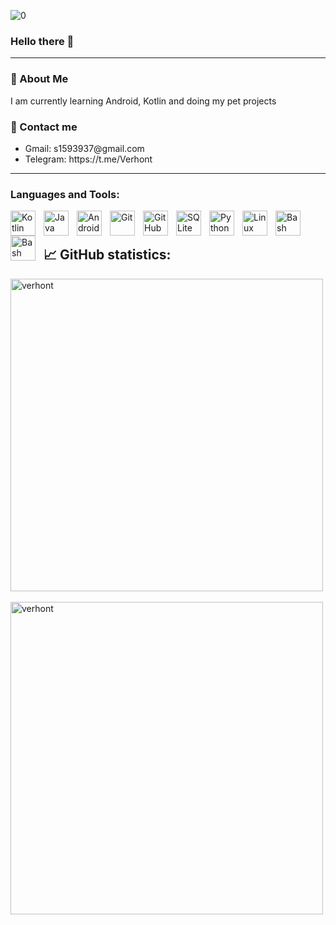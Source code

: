 <!-- ![image](https://github.com/user-attachments/assets/b37e3bef-73a4-46f1-b4dc-d358da34e46c)  -->
![0](https://github.com/user-attachments/assets/74467873-bef7-4bab-89bd-6424a621ad48)


<h3>Hello there 🤚</h3>

<!--
<img align="right" alt="Coding" width="400" src=https://user-images.githubusercontent.com/74038190/229223263-cf2e4b07-2615-4f87-9c38-e37600f8381a.gif >
-->


---
<h3>📜 About Me</h3>
I am currently learning Android, Kotlin and doing my pet projects

<h3>📧 Contact me</h3>
<ul>
 <li>Gmail: s1593937@gmail.com</li>
 <li>Telegram: https://t.me/Verhont</li>
</ul>

---

<h3 align="left"> Languages and Tools:</h3>

<img align="left" alt="Kotlin" width="40px" style="padding-right:10px;" src="https://cdn.jsdelivr.net/gh/devicons/devicon/icons/kotlin/kotlin-original.svg"/>
<img align="left" alt="Java" width="40px" style="padding-right:10px;" src="https://cdn.jsdelivr.net/gh/devicons/devicon/icons/java/java-original.svg"/>
<img align="left" alt="Android" width="40px" style="padding-right:10px;" src="https://cdn.jsdelivr.net/gh/devicons/devicon/icons/android/android-original.svg"/>
<img align="left" alt="Git" width="40px" style="padding-right:10px;" src="https://cdn.jsdelivr.net/gh/devicons/devicon/icons/git/git-original.svg" />
<img align="left" alt="GitHub" width="40px" style="padding-right:10px;" src="https://cdn.jsdelivr.net/gh/devicons/devicon/icons/github/github-original.svg" />
<img align="left" alt="SQLite" width="40px" style="padding-right:10px;" src="https://cdn.jsdelivr.net/gh/devicons/devicon/icons/sqlite/sqlite-original.svg" />
<img align="left" alt="Python" width="40px" style="padding-right:10px;" src="https://cdn.jsdelivr.net/gh/devicons/devicon/icons/python/python-original.svg" />
<img align="left" alt="Linux" width="40px" style="padding-right:10px;" src="https://cdn.jsdelivr.net/gh/devicons/devicon/icons/linux/linux-original.svg" />
<img align="left" alt="Bash" width="40px" style="padding-right:10px;" src="https://cdn.jsdelivr.net/gh/devicons/devicon/icons/bash/bash-original.svg" />
<img align="left" alt="Bash" width="40px" style="padding-right:10px;" src="https://cdn.jsdelivr.net/gh/devicons/devicon/icons/docker/docker-original.svg" />
<br/>

<!--
<img src="https://img.shields.io/badge/Android-343434?style=for-the-badge&logo=Android&logoColor=green"/> <img src="https://img.shields.io/badge/Kotlin-343434?style=for-the-badge&logo=Kotlin&logoColor=orange"/>  <img src="https://img.shields.io/badge/Python-343434?style=for-the-badge&logo=Python&logoColor=blue"/> <img src="https://img.shields.io/badge/Unity-343434?style=for-the-badge&logo=Unity&logoColor=white"/> 
<img src="https://img.shields.io/badge/Git-343434?style=for-the-badge&logo=Git&logoColor=red"/> <img src="https://img.shields.io/badge/GitHub-343434?style=for-the-badge&logo=GitHub&logoColor=white"/> <img src="https://img.shields.io/badge/GitHubActions-343434?style=for-the-badge&logo=GitHubActions&logoColor=blue"/> <img src="https://img.shields.io/badge/Linux-343434?style=for-the-badge&logo=Linux&logoColor=white"/> <img src="https://img.shields.io/badge/Docker-343434?style=for-the-badge&logo=Docker&logoColor=00BFFF"/> -->


<h1></h1>


<h2>📈 GitHub statistics:</h2>
<!--<p><img width=450 src="https://github-readme-stats.vercel.app/api/top-langs?username=verhont&show_icons=true&locale=en&layout=compact" alt="verhont" /></p>-->
<p><img width=500 align="left" src="https://github-readme-streak-stats.herokuapp.com/?user=verhont&" alt="verhont" /></p>
<br><br><br><br><br><br><br><br><br>
<p>&nbsp;<img width=500 align="left" src="https://github-readme-stats.vercel.app/api?username=verhont&show_icons=true&locale=en" alt="verhont" /></p>
